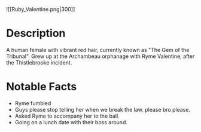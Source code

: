 ![[Ruby_Valentine.png|300]]

# Description
A human female with vibrant red hair, currently known as "The Gem of the Tribunal". Grew up at the Archambeau orphanage with Ryme Valentine, after the Thistlebrooke incident. 


# Notable Facts
- Ryme fumbled 
- Guys please stop telling her when we break the law. please bro please.
- Asked Ryme to accompany her to the ball.
- Going on a lunch date with their boss around.